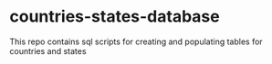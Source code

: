 # countries-states-database
This repo contains sql scripts for creating and populating tables for countries and states
